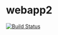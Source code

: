 # webapp2
[![Build Status](https://dev.azure.com/hlomaneprojects/taskmaster-project/_apis/build/status%2FTshepi.webapp2?branchName=main)](https://dev.azure.com/hlomaneprojects/taskmaster-project/_build/latest?definitionId=3&branchName=main)
